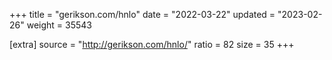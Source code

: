 +++
title = "gerikson.com/hnlo"
date = "2022-03-22"
updated = "2023-02-26"
weight = 35543

[extra]
source = "http://gerikson.com/hnlo/"
ratio = 82
size = 35
+++
